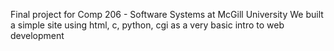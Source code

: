 Final project for Comp 206 - Software Systems at McGill University
We built a simple site using html, c, python, cgi as a very basic intro to web development
